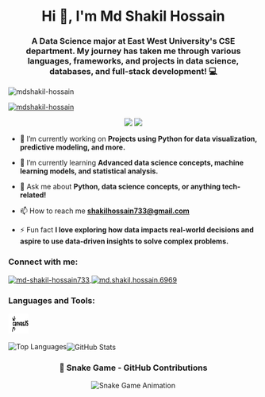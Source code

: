 <h1 align="center">Hi 👋, I'm Md Shakil Hossain</h1>
<h3 align="center">A Data Science major at East West University's CSE department. My journey has taken me through various languages, frameworks, and projects in data science, databases, and full-stack development! 💻</h3>

<p align="left"> 
  <img src="https://komarev.com/ghpvc/?username=mdshakil-hossain&label=Profile%20views&color=0e75b6&style=flat" alt="mdshakil-hossain" /> 
</p>

<!-- Profile Trophy Section -->
<p align="left">
  <a href="https://github.com/ryo-ma/github-profile-trophy">
    <img src="https://github-profile-trophy.vercel.app/?username=mdshakil-hossain" alt="mdshakil-hossain" />
  </a>
</p>

<!-- Fun Animated Gifs -->
<div align="center">
  <img src="https://i.giphy.com/media/v1.Y2lkPTc5MGI3NjExcWtweHR1cGE4N2F0NHRqbHNqcW1mbWlhNW45eDh6eXZpNHNqaG9yMSZlcD12MV9pbnRlcm5hbF9naWZfYnlfaWQmY3Q9Zw/LaVp0AyqR5bGsC5Cbm/giphy.gif" width="300"/>
  <img src="https://i.giphy.com/media/v1.Y2lkPTc5MGI3NjExbmh2YmI5cm9mNmVmeml2Ymwyb3J2bnRkczg4enZ4N2ltb2JuNjlzMSZlcD12MV9pbnRlcm5hbF9naWZfYnlfaWQmY3Q9Zw/bGgsc5mWoryfgKBx1u/giphy.gif" width="300"/>
</div>

<!-- Profile Description and Fun Facts -->
- 🔭 I’m currently working on **Projects using Python for data visualization, predictive modeling, and more.**

- 🌱 I’m currently learning **Advanced data science concepts, machine learning models, and statistical analysis.**

- 💬 Ask me about **Python, data science concepts, or anything tech-related!**

- 📫 How to reach me **shakilhossain733@gmail.com**

- ⚡ Fun fact **I love exploring how data impacts real-world decisions and aspire to use data-driven insights to solve complex problems.**

<!-- Connect With Me Section -->
<h3 align="left">Connect with me:</h3>
<p align="left">
  <a href="https://linkedin.com/in/md-shakil-hossain733" target="blank">
    <img align="center" src="https://raw.githubusercontent.com/rahuldkjain/github-profile-readme-generator/master/src/images/icons/Social/linked-in-alt.svg" alt="md-shakil-hossain733" height="30" width="40" />
  </a>
  <a href="https://fb.com/md.shakil.hossain.6969" target="blank">
    <img align="center" src="https://raw.githubusercontent.com/rahuldkjain/github-profile-readme-generator/master/src/images/icons/Social/facebook.svg" alt="md.shakil.hossain.6969" height="30" width="40" />
  </a>
</p>

<!-- Languages and Tools Section -->
<h3 align="left">Languages and Tools:</h3>
<p align="left"> 
  <a href="https://canvasjs.com" target="_blank" rel="noreferrer">
    <img src="https://raw.githubusercontent.com/Hardik0307/Hardik0307/master/assets/canvasjs-charts.svg" alt="canvasjs" width="40" height="40"/> 
  </a> 
</p>

<!-- GitHub Stats -->
<p>
  <img align="left" src="https://github-readme-stats.vercel.app/api/top-langs?username=mdshakil-hossain&show_icons=true&locale=en&layout=compact&theme=radical" alt="Top Languages" />
</p>

<p>
  <img align="center" src="https://github-readme-stats.vercel.app/api?username=mdshakil-hossain&show_icons=true&locale=en&theme=radical" alt="GitHub Stats" />
</p>

<!-- Snake Game Contribution Animation -->
<div align="center">
  <h3>🐍 Snake Game - GitHub Contributions</h3>
  <img src="https://raw.githubusercontent.com/mdshakil-hossain/mdshakil-hossain/output/github-contribution-grid-snake.svg" alt="Snake Game Animation" />
</div>
